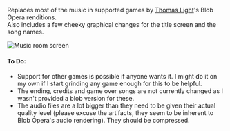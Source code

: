 Replaces most of the music in supported games by [Thomas Light](https://www.youtube.com/channel/UCstM7ToXNepL-TZxiuRZ21w)'s Blob Opera renditions.<br>Also includes a few cheeky graphical changes for the title screen and the song names.

![Music room screen](https://i.imgur.com/ufLIHxV.png)

#### To Do:
- Support for other games is possible if anyone wants it. I might do it on my own if I start grinding any game enough for this to be helpful.
- The ending, credits and game over songs are not currently changed as I wasn't provided a blob version for these.
- The audio files are a lot bigger than they need to be given their actual quality level (please excuse the artifacts, they seem to be inherent to Blob Opera's audio rendering). They should be compressed.

